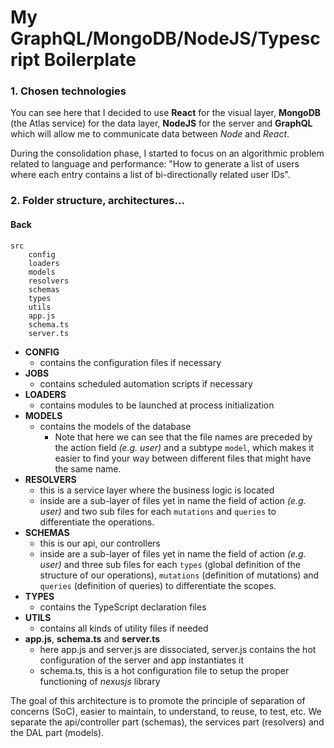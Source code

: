 # My GraphQL/MongoDB/NodeJS/Typescript Boilerplate

### 1. Chosen technologies

You can see here that I decided to use **React** for the visual layer, **MongoDB** (the Atlas service) for the data
layer,
**NodeJS** for the server and **GraphQL** which will allow me to communicate data between _Node_ and _React_.

During the consolidation phase, I started to focus on an algorithmic problem related to language and performance: "How
to generate a list of users where each entry contains a list of bi-directionally related user IDs".

### 2. Folder structure, architectures...

#### Back

    src
        config
        loaders
        models
        resolvers
        schemas
        types
        utils
        app.js
        schema.ts
        server.ts

- **CONFIG**
    - contains the configuration files if necessary
- **JOBS**
    - contains scheduled automation scripts if necessary
- **LOADERS**
    - contains modules to be launched at process initialization
- **MODELS**
    - contains the models of the database
        - Note that here we can see that the file names are preceded by the action field _(e.g. user)_ and a
          subtype `model`, which makes it easier to find your way between different files that might have the same name.
- **RESOLVERS**
    - this is a service layer where the business logic is located
    - inside are a sub-layer of files yet in name the field of action _(e.g. user)_ and two sub files for
      each `mutations` and `queries` to differentiate the operations.
- **SCHEMAS**
    - this is our api, our controllers
    - inside are a sub-layer of files yet in name the field of action _(e.g. user)_ and three sub files for
      each `types` (global definition of the structure of our operations), `mutations` (definition of mutations)
      and `queries` (definition of queries) to differentiate the scopes.
- **TYPES**
    - contains the TypeScript declaration files
- **UTILS**
    - contains all kinds of utility files if needed
- **app.js**, **schema.ts** and **server.ts**
    - here app.js and server.js are dissociated, server.js contains the hot configuration of the server and app
      instantiates it
    - schema.ts, this is a hot configuration file to setup the proper functioning of _nexusjs_ library

The goal of this architecture is to promote the principle of separation of concerns (SoC), easier to maintain, to
understand, to reuse, to test, etc. We separate the api/controller part (schemas), the services part (resolvers) and the
DAL part (models).
